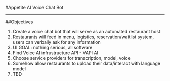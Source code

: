 #Appetite AI Voice Chat Bot

---

##Objectives
 1. Create a voice chat bot that will serve as an automated restaurant host
 2. Restaurants will feed in menu, logistics, reservation/waitlist system, users can verbally ask for any information
 3. UI GOAL: nothing serious, all software
 4. Find Voice AI infrustructure API - VAPI AI
 5. Choose service providers for transcription, model, voice
 6. Somehow allow restaurants to upload their data/interact with language model
 7. TBD
